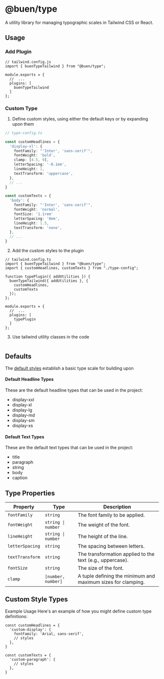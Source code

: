 # @buen/type

A utility library for managing typographic scales in Tailwind CSS or React.

## Usage

### Add Plugin

```tsx
// tailwind.config.js
import { buenTypeTailwind } from "@buen/type";

module.exports = {
  //  ...
  plugins: [
    buenTypeTailwind
  ]
};
```

### Custom Type

1. Define custom styles, using either the default keys or by expanding upon them

```ts
// type-config.ts

const customHeadlines = {
  'display-xl': {
    fontFamily: "'Inter', 'sans-serif'",
    fontWeight: 'bold',
    clamp: [4.5, 9],
    letterSpacing: '-0.1em',
    lineHeight: 1,
    textTransform: 'uppercase',
  },
  // ...
}

const customTexts = {
  'body': {
    fontFamily: "'Inter', 'sans-serif'",
    fontWeight: 'normal',
    fontSize: '1.1rem'
    letterSpacing: '0em',
    lineHeight: 1.5,
    textTransform: 'none',
  },
  // ...
}
```

2. Add the custom styles to the plugin

```tsx
// tailwind.config.ts
import { buenTypeTailwind } from "@buen/type";
import { customHeadlines, customTexts } from "./type-config";

function typePlugin({ addUtilities }) {
  buenTypeTailwind({ addUtilities }, {
    customHeadlines,
    customTexts
  });
};

module.exports = {
  //  ...
  plugins: [
    typePlugin
  ]
};
```

3. Use tailwind utility classes in the code

```tsx

```

## Defaults
The [default styles](https://github.com/johnchourajr/buen-type/blob/main/src/defaults.ts) establish a basic type scale for building upon

#### Default Headline Types
These are the default headline types that can be used in the project:
- display-xxl
- display-xl
- display-lg
- display-md
- display-sm
- display-xs

#### Default Text Types
These are the default text types that can be used in the project:
- title
- paragraph
- string
- body
- caption

## Type Properties

| Property        | Type               | Description                                                  |
| --------------- | ------------------ | ------------------------------------------------------------ |
| `fontFamily`    | `string`           | The font family to be applied.                               |
| `fontWeight`    | `string \| number` | The weight of the font.                                      |
| `lineHeight`    | `string \| number` | The height of the line.                                      |
| `letterSpacing` | `string`           | The spacing between letters.                                 |
| `textTransform` | `string`           | The transformation applied to the text (e.g., uppercase).    |
| `fontSize`      | `string`           | The size of the font.                                        |
| `clamp`         | `[number, number]` | A tuple defining the minimum and maximum sizes for clamping. |

## Custom Style Types

Example Usage
Here's an example of how you might define custom type definitions:

```tsx
const customHeadlines = {
  'custom-display': {
    fontFamily: 'Arial, sans-serif',
    // styles
  },
}

const customTexts = {
  'custom-paragraph': {
    // styles
  },
}
```
